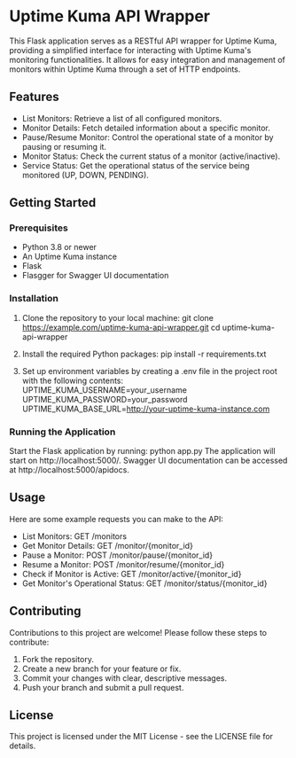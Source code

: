 # Uptime Kuma API Wrapper

This Flask application serves as a RESTful API wrapper for Uptime Kuma, providing a simplified interface for interacting with Uptime Kuma's monitoring functionalities. It allows for easy integration and management of monitors within Uptime Kuma through a set of HTTP endpoints.

## Features

- List Monitors: Retrieve a list of all configured monitors.
- Monitor Details: Fetch detailed information about a specific monitor.
- Pause/Resume Monitor: Control the operational state of a monitor by pausing or resuming it.
- Monitor Status: Check the current status of a monitor (active/inactive).
- Service Status: Get the operational status of the service being monitored (UP, DOWN, PENDING).

## Getting Started

### Prerequisites

- Python 3.8 or newer
- An Uptime Kuma instance
- Flask
- Flasgger for Swagger UI documentation

### Installation

1. Clone the repository to your local machine:
   git clone https://example.com/uptime-kuma-api-wrapper.git
   cd uptime-kuma-api-wrapper

2. Install the required Python packages:
   pip install -r requirements.txt

3. Set up environment variables by creating a .env file in the project root with the following contents:
   UPTIME_KUMA_USERNAME=your_username
   UPTIME_KUMA_PASSWORD=your_password
   UPTIME_KUMA_BASE_URL=http://your-uptime-kuma-instance.com

### Running the Application

Start the Flask application by running:
python app.py
The application will start on http://localhost:5000/. Swagger UI documentation can be accessed at http://localhost:5000/apidocs.

## Usage

Here are some example requests you can make to the API:

- List Monitors: GET /monitors
- Get Monitor Details: GET /monitor/{monitor_id}
- Pause a Monitor: POST /monitor/pause/{monitor_id}
- Resume a Monitor: POST /monitor/resume/{monitor_id}
- Check if Monitor is Active: GET /monitor/active/{monitor_id}
- Get Monitor's Operational Status: GET /monitor/status/{monitor_id}

## Contributing

Contributions to this project are welcome! Please follow these steps to contribute:

1. Fork the repository.
2. Create a new branch for your feature or fix.
3. Commit your changes with clear, descriptive messages.
4. Push your branch and submit a pull request.

## License

This project is licensed under the MIT License - see the LICENSE file for details.
